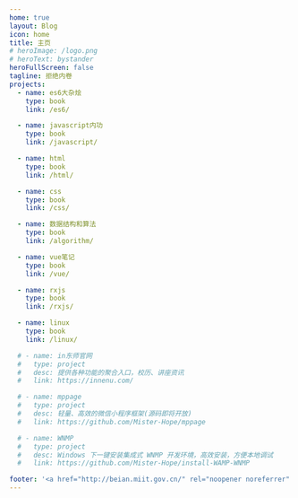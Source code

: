 ```yaml
---
home: true
layout: Blog
icon: home
title: 主页
# heroImage: /logo.png
# heroText: bystander
heroFullScreen: false
tagline: 拒绝内卷
projects:
  - name: es6大杂烩
    type: book
    link: /es6/

  - name: javascript内功
    type: book
    link: /javascript/

  - name: html
    type: book
    link: /html/

  - name: css
    type: book
    link: /css/

  - name: 数据结构和算法
    type: book
    link: /algorithm/

  - name: vue笔记
    type: book
    link: /vue/

  - name: rxjs
    type: book
    link: /rxjs/

  - name: linux
    type: book
    link: /linux/

  # - name: in东师官网
  #   type: project
  #   desc: 提供各种功能的聚合入口，校历、讲座资讯
  #   link: https://innenu.com/

  # - name: mppage
  #   type: project
  #   desc: 轻量、高效的微信小程序框架(源码即将开放)
  #   link: https://github.com/Mister-Hope/mppage

  # - name: WNMP
  #   type: project
  #   desc: Windows 下一键安装集成式 WNMP 开发环境，高效安装，方便本地调试
  #   link: https://github.com/Mister-Hope/install-WAMP-WNMP

footer: '<a href="http://beian.miit.gov.cn/" rel="noopener noreferrer" target="_blank">备案号: 辽ICP备18007023号</a> | <a href="/about/site.html">关于网站</a>'
---
```

